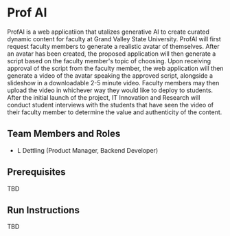 # Prof AI
ProfAI is a web applicatiion that utalizes generative AI to create curated dynamic content for faculty at Grand Valley State University. ProfAI will first request faculty members to generate a realistic avatar of themselves. After an avatar has been created, the proposed application will then generate a script based on the faculty member's topic of choosing. Upon receiving approval of the script from the faculty member, the web application will then generate a video of the avatar speaking the approved script, alongside a slideshow in a downloadable 2-5 minute video. Faculty members may then upload the video in whichever way they would like to deploy to students. After the initial launch of the project, IT Innovation and Research will conduct student interviews with the students that have seen the video of their faculty member to determine the value and authenticity of the content.

## Team Members and Roles

* L Dettling (Product Manager, Backend Developer)

## Prerequisites
TBD
## Run Instructions
TBD
